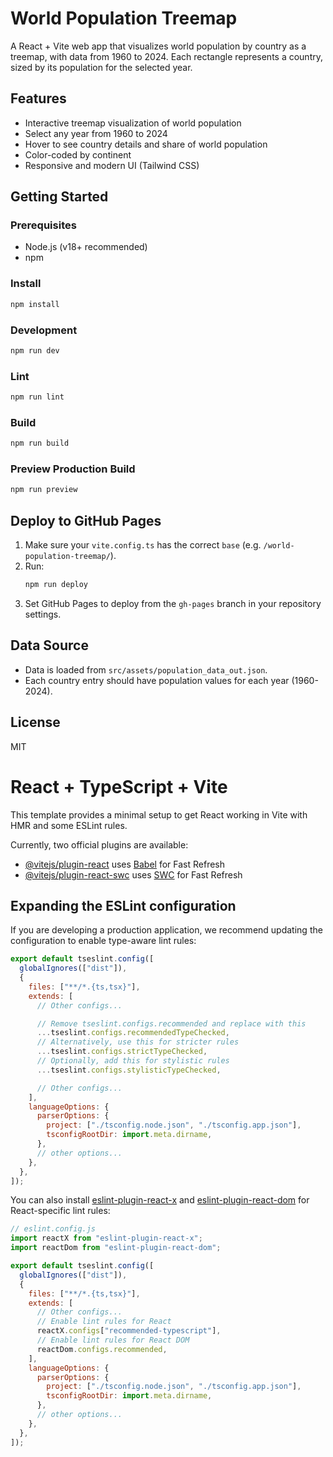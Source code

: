 # World Population Treemap

A React + Vite web app that visualizes world population by country as a treemap, with data from 1960 to 2024. Each rectangle represents a country, sized by its population for the selected year.

## Features

- Interactive treemap visualization of world population
- Select any year from 1960 to 2024
- Hover to see country details and share of world population
- Color-coded by continent
- Responsive and modern UI (Tailwind CSS)

## Getting Started

### Prerequisites

- Node.js (v18+ recommended)
- npm

### Install

```bash
npm install
```

### Development

```bash
npm run dev
```

### Lint

```bash
npm run lint
```

### Build

```bash
npm run build
```

### Preview Production Build

```bash
npm run preview
```

## Deploy to GitHub Pages

1. Make sure your `vite.config.ts` has the correct `base` (e.g. `/world-population-treemap/`).
2. Run:
   ```bash
   npm run deploy
   ```
3. Set GitHub Pages to deploy from the `gh-pages` branch in your repository settings.

## Data Source

- Data is loaded from `src/assets/population_data_out.json`.
- Each country entry should have population values for each year (1960-2024).

## License

MIT

# React + TypeScript + Vite

This template provides a minimal setup to get React working in Vite with HMR and some ESLint rules.

Currently, two official plugins are available:

- [@vitejs/plugin-react](https://github.com/vitejs/vite-plugin-react/blob/main/packages/plugin-react) uses [Babel](https://babeljs.io/) for Fast Refresh
- [@vitejs/plugin-react-swc](https://github.com/vitejs/vite-plugin-react/blob/main/packages/plugin-react-swc) uses [SWC](https://swc.rs/) for Fast Refresh

## Expanding the ESLint configuration

If you are developing a production application, we recommend updating the configuration to enable type-aware lint rules:

```js
export default tseslint.config([
  globalIgnores(["dist"]),
  {
    files: ["**/*.{ts,tsx}"],
    extends: [
      // Other configs...

      // Remove tseslint.configs.recommended and replace with this
      ...tseslint.configs.recommendedTypeChecked,
      // Alternatively, use this for stricter rules
      ...tseslint.configs.strictTypeChecked,
      // Optionally, add this for stylistic rules
      ...tseslint.configs.stylisticTypeChecked,

      // Other configs...
    ],
    languageOptions: {
      parserOptions: {
        project: ["./tsconfig.node.json", "./tsconfig.app.json"],
        tsconfigRootDir: import.meta.dirname,
      },
      // other options...
    },
  },
]);
```

You can also install [eslint-plugin-react-x](https://github.com/Rel1cx/eslint-react/tree/main/packages/plugins/eslint-plugin-react-x) and [eslint-plugin-react-dom](https://github.com/Rel1cx/eslint-react/tree/main/packages/plugins/eslint-plugin-react-dom) for React-specific lint rules:

```js
// eslint.config.js
import reactX from "eslint-plugin-react-x";
import reactDom from "eslint-plugin-react-dom";

export default tseslint.config([
  globalIgnores(["dist"]),
  {
    files: ["**/*.{ts,tsx}"],
    extends: [
      // Other configs...
      // Enable lint rules for React
      reactX.configs["recommended-typescript"],
      // Enable lint rules for React DOM
      reactDom.configs.recommended,
    ],
    languageOptions: {
      parserOptions: {
        project: ["./tsconfig.node.json", "./tsconfig.app.json"],
        tsconfigRootDir: import.meta.dirname,
      },
      // other options...
    },
  },
]);
```
